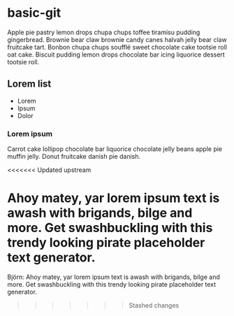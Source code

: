 # basic-git

Apple pie pastry lemon drops chupa chups toffee tiramisu pudding gingerbread. Brownie bear claw brownie candy canes halvah jelly bear claw fruitcake tart. Bonbon chupa chups soufflé sweet chocolate cake tootsie roll oat cake. Biscuit pudding lemon drops chocolate bar icing liquorice dessert tootsie roll.

## Lorem list

- Lorem
- Ipsum
- Dolor

### Lorem ipsum

Carrot cake lollipop chocolate bar liquorice chocolate jelly beans apple pie muffin jelly. Donut fruitcake danish pie danish.

<<<<<<< Updated upstream

Ahoy matey, yar lorem ipsum text is awash with brigands, bilge and more. Get swashbuckling with this trendy looking pirate placeholder text generator.
=======
Björn: Ahoy matey, yar lorem ipsum text is awash with brigands, bilge and more. Get swashbuckling with this trendy looking pirate placeholder text generator.
>>>>>>> Stashed changes
